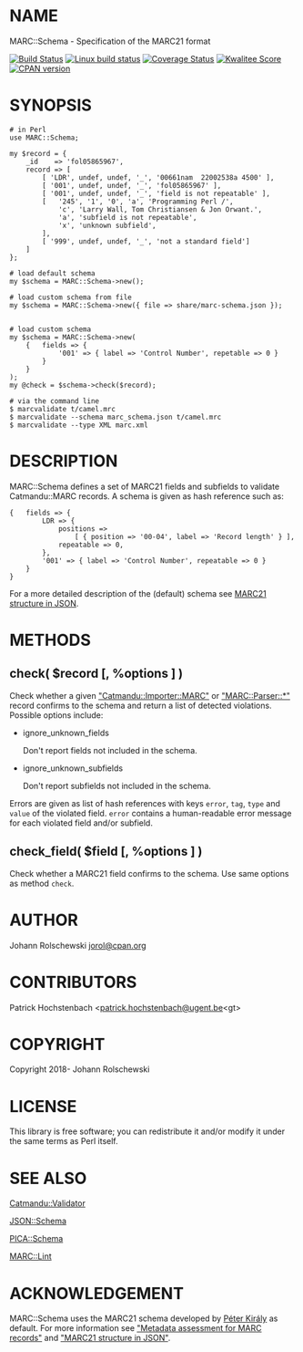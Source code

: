 # NAME

MARC::Schema - Specification of the MARC21 format

[![Build Status](https://travis-ci.org/jorol/MARC-Schema.png)](https://travis-ci.org/jorol/MARC-Schema)
[![Linux build status](https://github.com/jorol/MARC-Schema/actions/workflows/linux.yml/badge.svg)](https://github.com/jorol/MARC-Schema/actions/workflows/linux.yml)
[![Coverage Status](https://coveralls.io/repos/jorol/MARC-Schema/badge.png?branch=master)](https://coveralls.io/r/jorol/MARC-Schema?branch=master)
[![Kwalitee Score](http://cpants.cpanauthors.org/dist/MARC-Schema.png)](http://cpants.cpanauthors.org/dist/MARC-Schema)
[![CPAN version](https://badge.fury.io/pl/MARC-Schema.png)](http://badge.fury.io/pl/MARC-Schema)

# SYNOPSIS

    # in Perl
    use MARC::Schema;

    my $record = {
        _id    => 'fol05865967',
        record => [
            [ 'LDR', undef, undef, '_', '00661nam  22002538a 4500' ],
            [ '001', undef, undef, '_', 'fol05865967' ],
            [ '001', undef, undef, '_', 'field is not repeatable' ],
            [   '245', '1', '0', 'a', 'Programming Perl /',
                'c', 'Larry Wall, Tom Christiansen & Jon Orwant.',
                'a', 'subfield is not repeatable',
                'x', 'unknown subfield',
            ],
            [ '999', undef, undef, '_', 'not a standard field']
        ]
    };

    # load default schema
    my $schema = MARC::Schema->new();

    # load custom schema from file
    my $schema = MARC::Schema->new({ file => share/marc-schema.json });


    # load custom schema
    my $schema = MARC::Schema->new(
        {   fields => {
                '001' => { label => 'Control Number', repetable => 0 }
            }
        }
    );
    my @check = $schema->check($record);

    # via the command line
    $ marcvalidate t/camel.mrc
    $ marcvalidate --schema marc_schema.json t/camel.mrc
    $ marcvalidate --type XML marc.xml

# DESCRIPTION

MARC::Schema defines a set of MARC21 fields and subfields to validate Catmandu::MARC records. A schema is given as hash reference such as:

    {   fields => {
            LDR => {
                positions =>
                    [ { position => '00-04', label => 'Record length' } ],
                repeatable => 0,
            },
            '001' => { label => 'Control Number', repeatable => 0 }
        }
    }

For a more detailed description of the (default) schema see [MARC21 structure in JSON](https://pkiraly.github.io/2018/01/28/marc21-in-json/).

# METHODS

## check( $record \[, %options \] )

Check whether a given ["Catmandu::Importer::MARC"](https://metacpan.org/pod/Catmandu::Importer::MARC#EXAMPLE-ITEM) or ["MARC::Parser::\*"](https://metacpan.org/search?q=%22MARC%3A%3AParser%22) record confirms to the schema and return a list of detected violations. Possible options include:

- ignore\_unknown\_fields

    Don't report fields not included in the schema.

- ignore\_unknown\_subfields

    Don't report subfields not included in the schema.

Errors are given as list of hash references with keys `error`, `tag`, 
`type` and `value` of the violated field. `error` contains a 
human-readable error message for each violated field and/or subfield.

## check\_field( $field \[, %options \] )

Check whether a MARC21 field confirms to the schema. Use same options as method `check`.

# AUTHOR

Johann Rolschewski <jorol@cpan.org>

# CONTRIBUTORS

Patrick Hochstenbach &lt;patrick.hochstenbach@ugent.be&lt;gt>

# COPYRIGHT

Copyright 2018- Johann Rolschewski

# LICENSE

This library is free software; you can redistribute it and/or modify
it under the same terms as Perl itself.

# SEE ALSO

[Catmandu::Validator](https://metacpan.org/pod/Catmandu::Validator)

[JSON::Schema](https://metacpan.org/pod/JSON::Schema)

[PICA::Schema](https://metacpan.org/pod/PICA::Schema)

[MARC::Lint](https://metacpan.org/pod/MARC::Lint)

# ACKNOWLEDGEMENT

MARC::Schema uses the MARC21 schema developed by [Péter Király](https://github.com/pkiraly) as default. For more information see ["Metadata assessment for MARC records"](https://github.com/pkiraly/metadata-qa-marc) and ["MARC21 structure in JSON"](https://pkiraly.github.io/2018/01/28/marc21-in-json/).
